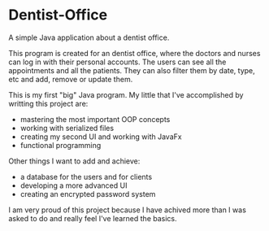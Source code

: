 # Dentist-Office
A simple Java application about a dentist office.

This program is created for an dentist office, where the doctors and nurses can log in with their personal accounts. The users can see all the appointments and all the patients.
They can also filter them by date, type, etc and add, remove or update them.

This is my first "big" Java program. My little that I've accomplished by writting this project are: 
  - mastering the most important OOP concepts
  - working with serialized files
  - creating my second UI and working with JavaFx 
  - functional programming

Other things I want to add and achieve:
  - a database for the users and for clients
  - developing a more advanced UI
  - creating an encrypted password system

I am very proud of this project because I have achived more than I was asked to do and really feel I've learned the basics.
